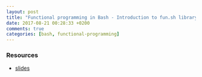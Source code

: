 ```yaml
---
layout: post
title: "Functional programming in Bash - Introduction to fun.sh library"
date: 2017-08-21 00:28:33 +0200
comments: true
categories: [bash, functional-programming]
---
```


### Resources

* [slides](presentations/bash-fun.html)